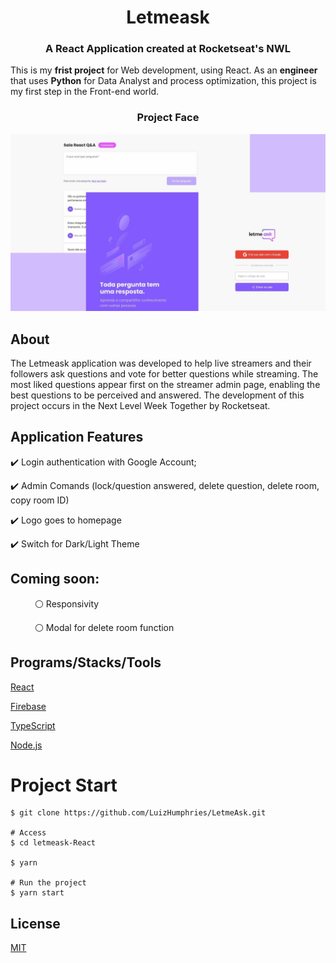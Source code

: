 <div align="left"><center><h1>Letmeask</h1></center></div>
<div align="left"><center><h3>A React Application created at Rocketseat's NWL</h3></center></div>


This is my **frist project** for Web development, using React. 
As an **engineer** that uses **Python** for Data Analyst and process optimization, this project is my first step in the Front-end world.


<div align="left"><center><h3>Project Face</h3></center></div>

<img src="https://github.com/LuizHumphries/LetmeAsk/blob/9df09bc51c62dda998e86b2796e464f65debfe05/Homepage.jpg" alt="Design preview for the Letmeask landing page for NWL Application" style="max-width:100%;">

## About

The Letmeask application was developed to help live streamers and their followers ask questions and vote for better questions while streaming. The most liked questions appear first on the streamer admin page, enabling the best questions to be perceived and answered. The development of this project occurs in the Next Level Week Together by Rocketseat.

## Application Features

<p>✔️ Login authentication with Google Account;</p>
<p>✔️ Admin Comands (lock/question answered, delete question, delete room, copy room ID)</p>
<p>✔️ Logo goes to homepage</p>
<p>✔️ Switch for Dark/Light Theme

## Coming soon:

<p>&ensp;&ensp;&ensp;&ensp;&ensp; ⚪ Responsivity</p>
<p>&ensp;&ensp;&ensp;&ensp;&ensp; ⚪ Modal for delete room function</p>

## Programs/Stacks/Tools

[React](https://pt-br.reactjs.org/) <br />

[Firebase](https://firebase.google.com/)<br />

[TypeScript](https://www.typescriptlang.org/)<br />

[Node.js](https://nodejs.org/en/)<br />

# Project Start

```
$ git clone https://github.com/LuizHumphries/LetmeAsk.git

# Access
$ cd letmeask-React

$ yarn

# Run the project
$ yarn start

```
## License

[MIT](https://github.com/LuizHumphries/LetmeAsk/blob/main/LICENSE) <br />
